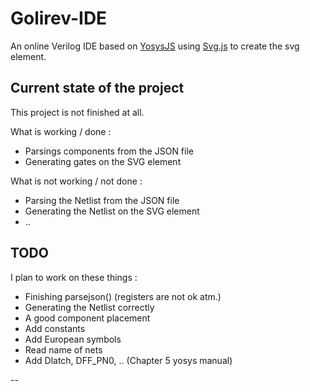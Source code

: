 # Golirev-IDE
An online Verilog IDE based on [YosysJS](http://www.clifford.at/yosys/yosysjs.html) using [Svg.js](http://svgjs.com/) to create the svg element.

## Current state of the project

This project is not finished at all.

What is working / done :
* Parsings components from the JSON file
* Generating gates on the SVG element


What is not working / not done :
* Parsing the Netlist from the JSON file
* Generating the Netlist on the SVG element
* ..

## TODO

I plan to work on these things : 
* Finishing parsejson() (registers are not ok atm.)
* Generating the Netlist correctly
* A good component placement
* Add constants
* Add European symbols
* Read name of nets
* Add Dlatch, DFF_PN0, .. (Chapter 5 yosys manual)

--
